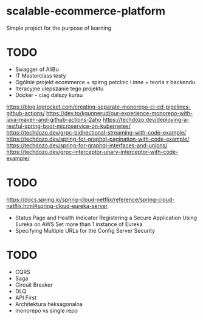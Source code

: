 # scalable-ecommerce-platform
Simple project for the purpose of learning

# TODO
- Swagger of AliBu
- IT Masterclass testy
- Ogólnie projekt ecommerce + spirng petclnic i inne + teoria z backendu
- Iteracyjne ulepszanie tego projektu
- Docker - ciag dalszy kursu

https://blog.logrocket.com/creating-separate-monorepo-ci-cd-pipelines-github-actions/
https://dev.to/kgunnerud/our-experience-monorepo-with-java-maven-and-github-actions-2aho
https://techdozo.dev/deploying-a-restful-spring-boot-microservice-on-kubernetes/
https://techdozo.dev/grpc-bidirectional-streaming-with-code-example/
https://techdozo.dev/spring-for-graphql-pagination-with-code-example/
https://techdozo.dev/spring-for-graphql-interfaces-and-unions/
https://techdozo.dev/grpc-interceptor-unary-interceptor-with-code-example/


# TODO
https://docs.spring.io/spring-cloud-netflix/reference/spring-cloud-netflix.html#spring-cloud-eureka-server

- Status Page and Health Indicator
  Registering a Secure Application
  Using Eureka on AWS
  Set more than 1 instance of Eureka
- Specifying Multiple URLs for the Config Server 
  Security

# TODO
- CQRS
- Saga
- Circuit Breaker
- DLQ
- API First
- Architektura heksagonalna
- monorepo vs single repo
